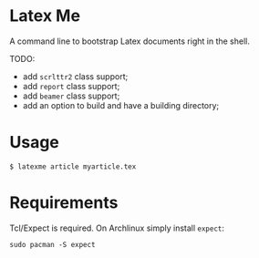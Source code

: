 Latex Me
===
A command line to bootstrap Latex documents right in the shell.

TODO:
* add `scrlttr2` class support;
* add `report` class support;
* add `beamer` class support;
* add an option to build and have a building directory;

# Usage
```shell
$ latexme article myarticle.tex
```

# Requirements
Tcl/Expect is required. On Archlinux simply install `expect`:
```shell
sudo pacman -S expect
```
